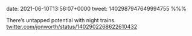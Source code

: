 date: 2021-06-10T13:56:07+0000
tweet: 1402987947649994755
%%%

There’s untapped potential with night trains. [twitter.com/jonworth/status/1402902268622610432](https://twitter.com/jonworth/status/1402902268622610432)
